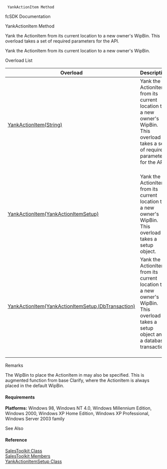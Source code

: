 ﻿     YankActionItem Method                                                   

fcSDK Documentation

YankActionItem Method

Yank the ActionItem from its current location to a new owner's WipBin. This overload takes a set of required parameters for the API.

Yank the ActionItem from its current location to a new owner's WipBin.

Overload List

| Overload | Description |
| --- | --- |
| [YankActionItem(String)](FChoice.Toolkits.Clarify~FChoice.Toolkits.Clarify.Sales.SalesToolkit~YankActionItem(String).md) | Yank the ActionItem from its current location to a new owner's WipBin. This overload takes a set of required parameters for the API.   |
| [YankActionItem(YankActionItemSetup)](FChoice.Toolkits.Clarify~FChoice.Toolkits.Clarify.Sales.SalesToolkit~YankActionItem(YankActionItemSetup).md) | Yank the ActionItem from its current location to a new owner's WipBin. This overload takes a setup object.   |
| [YankActionItem(YankActionItemSetup,IDbTransaction)](FChoice.Toolkits.Clarify~FChoice.Toolkits.Clarify.Sales.SalesToolkit~YankActionItem(YankActionItemSetup,IDbTransaction).md) | Yank the ActionItem from its current location to a new owner's WipBin. This overload takes a setup object and a database transaction.   |

Remarks

The WipBin to place the ActionItem in may also be specified. This is augmented function from base Clarify, where the ActionItem is always placed in the default WipBin.

#### Requirements

**Platforms:** Windows 98, Windows NT 4.0, Windows Millennium Edition, Windows 2000, Windows XP Home Edition, Windows XP Professional, Windows Server 2003 family

See Also

#### Reference

[SalesToolkit Class](FChoice.Toolkits.Clarify~FChoice.Toolkits.Clarify.Sales.SalesToolkit.md)  
[SalesToolkit Members](FChoice.Toolkits.Clarify~FChoice.Toolkits.Clarify.Sales.SalesToolkit_members.md)  
[YankActionItemSetup Class](FChoice.Toolkits.Clarify~FChoice.Toolkits.Clarify.Sales.YankActionItemSetup.md)